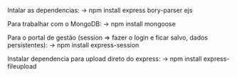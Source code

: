 Intalar as dependencias:
    -> npm install express bory-parser ejs

Para trabalhar com o MongoDB:
    -> npm install mongoose

Para o portal de gestão (session => fazer o login e ficar salvo, dados persistentes):
    -> npm install express-session

Instalar dependencia para upload direto do express:
    -> npm install express-fileupload